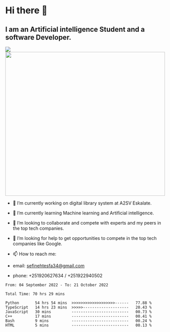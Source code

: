 # Hi there 👋
## I am an Artificial intelligence Student and a software Developer.
<img src = "https://github-readme-stats.vercel.app/api?username=sefinehtesfa34&&show_icons=true&title_color=ffffff&icon_color=bb2acf&text_color=daf7dc&bg_color=151515"/>
<img src="https://wakatime.com/share/@sefinehtesfa34/ae9674e3-b462-4438-9120-52fc3d0ffbbb.png" width ="500" height = "450"/>

- 🔭 I’m currently working on digital library system at A2SV Eskalate.
- 🌱 I’m currently learning Machine learning and Artificial intelligence.
- 👯 I’m looking to collaborate and compete with experts and my peers in the top tech companies.
- 🤔 I’m looking for help to get opportunities to compete in the top tech companies like Google.

- 📫 How to reach me: 
- email: sefinehtesfa34@gmail.com
- phone: +251920627634 / +251922940502
<!--START_SECTION:waka-->

```text
From: 04 September 2022 - To: 21 October 2022

Total Time: 70 hrs 29 mins

Python       54 hrs 54 mins  >>>>>>>>>>>>>>>>>>>------   77.88 %
TypeScript   14 hrs 23 mins  >>>>>--------------------   20.43 %
JavaScript   30 mins         -------------------------   00.73 %
C++          17 mins         -------------------------   00.41 %
Bash         9 mins          -------------------------   00.24 %
HTML         5 mins          -------------------------   00.13 %
```

<!--END_SECTION:waka-->
